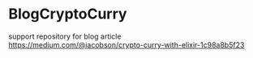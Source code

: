 # BlogCryptoCurry

support repository for blog article  
https://medium.com/@iacobson/crypto-curry-with-elixir-1c98a8b5f23
